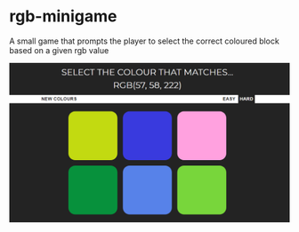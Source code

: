 # rgb-minigame
A small game that prompts the player to select the correct coloured block based on a given rgb value

![sample screenshot](/rgb-screen.PNG?raw=true)
